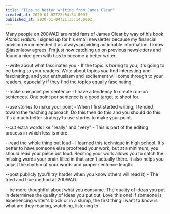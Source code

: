 ```yaml
---
title: "Tips to better writing from James Clear"
created_at: 2020-01-02T23:54:34.000Z
published_at: 2020-01-04T21:35:14.000Z
---
```

Many people on 200WAD are rabid fans of James Clear by way of his book _Atomic Habits_. I signed up for his email newsletter because my financial advisor recommended it as always providing actionable information. I know @jasonleow agrees. I'm just now catching up on previous newsletters and found a nice gem with tips to become a better writer.

\--write about what fascinates you \- If the topic is boring to you, it's going to be boring to your readers. Write about topics you find interesting and fascinating, and your enthusiasm and excitement will come through to your readers, especially if they find the topics equally fascinating.

\--make one point per sentence - I have a tendency to create run-on sentences. One point per sentence is a good target to shoot for. 

\--use stories to make your point \- When I first started writing, I tended toward the teaching approach. Do this then do this and you should do this. It's a much better strategy to use stories to make your point.

\--cut extra words like "really" and "very" - This is part of the editing process in which less is more. 

\--read the whole thing out loud - I learned this technique in high school. It's better to have someone else proofread your work, but at a minimum, you should read your piece out loud. Reciting your work allows you to catch the missing words your brain filled in that aren't actually there. It also helps you adjust the rhythm of your words and proper sentence length.

\--post publicly (you'll try harder when you know others will read it) - The tried and true method at 200WAD. 

\--be more thoughtful about what you consume. The quality of ideas you put in determines the quality of ideas you put out. Love this one! If someone is experiencing writer's block or in a slump, the first thing I want to know is what are they reading, watching, listening to.
